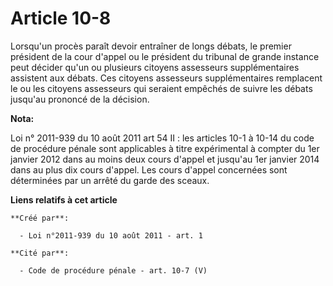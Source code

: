 # Article 10-8

Lorsqu'un procès paraît devoir entraîner de longs débats, le premier président de la cour d'appel ou le président du tribunal
de grande instance peut décider qu'un ou plusieurs citoyens assesseurs supplémentaires assistent aux débats. Ces citoyens
assesseurs supplémentaires remplacent le ou les citoyens assesseurs qui seraient empêchés de suivre les débats jusqu'au
prononcé de la décision.

**Nota:**

Loi n° 2011-939 du 10 août 2011 art 54 II : les articles 10-1 à 10-14 du code de procédure pénale sont applicables à titre
expérimental à compter du 1er janvier 2012 dans au moins deux cours d'appel et jusqu'au 1er janvier 2014 dans au plus dix
cours d'appel. Les cours d'appel concernées sont déterminées par un arrêté du garde des sceaux.

**Liens relatifs à cet article**

	**Créé par**:

	  - Loi n°2011-939 du 10 août 2011 - art. 1

	**Cité par**:

	  - Code de procédure pénale - art. 10-7 (V)
